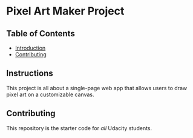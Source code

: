 # Pixel Art Maker Project

## Table of Contents

* [Introduction](#introduction)
* [Contributing](#contributing)

## Instructions

This project is all about a single-page web app that allows users to draw pixel art on a customizable canvas.

## Contributing

This repository is the starter code for _all_ Udacity students.